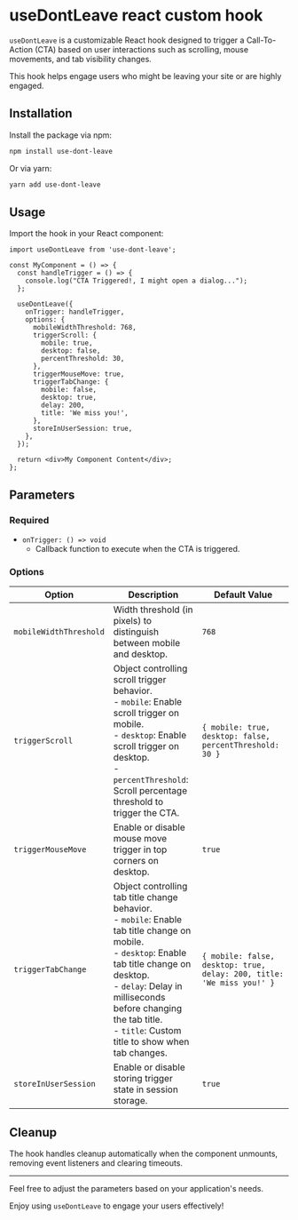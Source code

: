 # useDontLeave react custom hook

`useDontLeave` is a customizable React hook designed to trigger a Call-To-Action (CTA) based on user interactions such as scrolling, mouse movements, and tab visibility changes. 

This hook helps engage users who might be leaving your site or are highly engaged.

## Installation

Install the package via npm:

```bash
npm install use-dont-leave
```

Or via yarn:

```bash
yarn add use-dont-leave
```

## Usage

Import the hook in your React component:

```tsx
import useDontLeave from 'use-dont-leave';

const MyComponent = () => {
  const handleTrigger = () => {
    console.log("CTA Triggered!, I might open a dialog...");
  };

  useDontLeave({
    onTrigger: handleTrigger,
    options: {
      mobileWidthThreshold: 768,
      triggerScroll: {
        mobile: true,
        desktop: false,
        percentThreshold: 30,
      },
      triggerMouseMove: true,
      triggerTabChange: {
        mobile: false,
        desktop: true,
        delay: 200,
        title: 'We miss you!',
      },
      storeInUserSession: true,
    },
  });

  return <div>My Component Content</div>;
};
```

## Parameters

### Required

- `onTrigger: () => void`
  - Callback function to execute when the CTA is triggered.

### Options

| Option                  | Description                                                                                                                                 | Default Value |
|-------------------------|---------------------------------------------------------------------------------------------------------------------------------------------|---------------|
| `mobileWidthThreshold`  | Width threshold (in pixels) to distinguish between mobile and desktop.                                                                       | `768`         |
| `triggerScroll`         | Object controlling scroll trigger behavior.<br> - `mobile`: Enable scroll trigger on mobile.<br> - `desktop`: Enable scroll trigger on desktop.<br> - `percentThreshold`: Scroll percentage threshold to trigger the CTA. | `{ mobile: true, desktop: false, percentThreshold: 30 }` |
| `triggerMouseMove`      | Enable or disable mouse move trigger in top corners on desktop.                                                                             | `true`        |
| `triggerTabChange`      | Object controlling tab title change behavior.<br> - `mobile`: Enable tab title change on mobile.<br> - `desktop`: Enable tab title change on desktop.<br> - `delay`: Delay in milliseconds before changing the tab title.<br> - `title`: Custom title to show when tab changes. | `{ mobile: false, desktop: true, delay: 200, title: 'We miss you!' }` |
| `storeInUserSession`    | Enable or disable storing trigger state in session storage.                                                                                  | `true`        |

## Cleanup

The hook handles cleanup automatically when the component unmounts, removing event listeners and clearing timeouts.

---

Feel free to adjust the parameters based on your application's needs. 

Enjoy using `useDontLeave` to engage your users effectively!